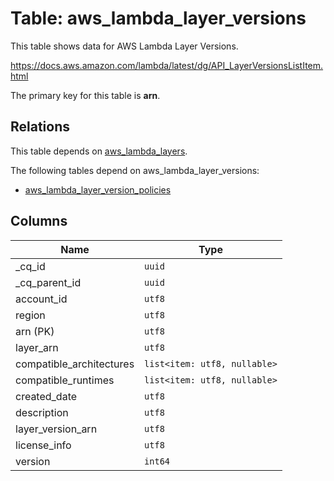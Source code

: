 # Table: aws_lambda_layer_versions

This table shows data for AWS Lambda Layer Versions.

https://docs.aws.amazon.com/lambda/latest/dg/API_LayerVersionsListItem.html

The primary key for this table is **arn**.

## Relations

This table depends on [aws_lambda_layers](aws_lambda_layers).

The following tables depend on aws_lambda_layer_versions:
  - [aws_lambda_layer_version_policies](aws_lambda_layer_version_policies)

## Columns

| Name          | Type          |
| ------------- | ------------- |
|_cq_id|`uuid`|
|_cq_parent_id|`uuid`|
|account_id|`utf8`|
|region|`utf8`|
|arn (PK)|`utf8`|
|layer_arn|`utf8`|
|compatible_architectures|`list<item: utf8, nullable>`|
|compatible_runtimes|`list<item: utf8, nullable>`|
|created_date|`utf8`|
|description|`utf8`|
|layer_version_arn|`utf8`|
|license_info|`utf8`|
|version|`int64`|